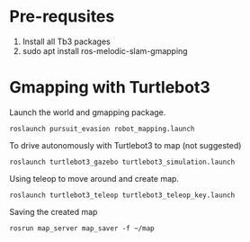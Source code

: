 
# Pre-requsites

1) Install all Tb3 packages
2) sudo apt install ros-melodic-slam-gmapping

# Gmapping with Turtlebot3

Launch the world and gmapping package.

```roslaunch pursuit_evasion robot_mapping.launch```

To drive autonomously with Turtlebot3 to map (not suggested)

```roslaunch turtlebot3_gazebo turtlebot3_simulation.launch```

Using teleop to move around and create map.

```roslaunch turtlebot3_teleop turtlebot3_teleop_key.launch```

Saving the created map

```rosrun map_server map_saver -f ~/map```
